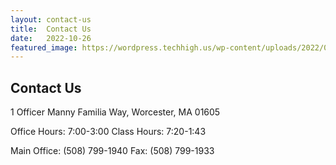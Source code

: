 ```yaml
---
layout: contact-us
title:  Contact Us
date:   2022-10-26
featured_image: https://wordpress.techhigh.us/wp-content/uploads/2022/03/Aerial-1-686x459-1.jpg
---
```


## Contact Us

1 Officer Manny Familia Way, Worcester, MA 01605

Office Hours: 7:00-3:00 Class Hours: 7:20-1:43

Main Office: (508) 799-1940 Fax: (508) 799-1933
